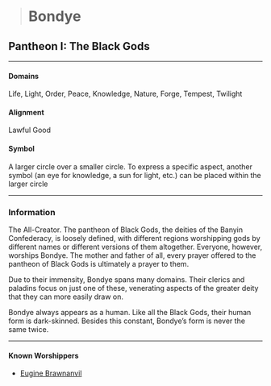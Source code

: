 ># Bondye

## Pantheon I: The Black Gods

***

#### Domains

Life, Light, Order, Peace, Knowledge, Nature, Forge, Tempest, Twilight

#### Alignment

Lawful Good

#### Symbol

A larger circle over a smaller circle. To express a specific aspect, another symbol (an eye for knowledge, a sun for light, etc.) can be placed within the larger circle

***

### Information

The All-Creator. The pantheon of Black Gods, the deities of the Banyin Confederacy, is loosely defined, with different regions worshipping gods by different names or different versions of them altogether. Everyone, however, worships Bondye. The mother and father of all, every prayer offered to the pantheon of Black Gods is ultimately a prayer to them.

 Due to their immensity, Bondye spans many domains. Their clerics and paladins focus on just one of these, venerating aspects of the greater deity that they can more easily draw on.

 Bondye always appears as a human. Like all the Black Gods, their human form is dark-skinned. Besides this constant, Bondye’s form is never the same twice.
 
 ***

#### Known Worshippers

- [Eugine Brawnanvil](../../Characters/PCs/Eugine%20Brawnanvil.md)